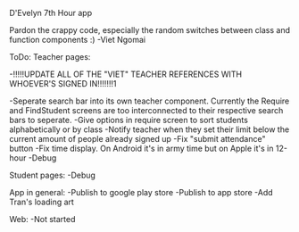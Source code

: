 D'Evelyn 7th Hour app

Pardon the crappy code, especially the random switches between class and function components :)
-Viet Ngomai

ToDo: 
Teacher pages:

-!!!!!UPDATE ALL OF THE "VIET" TEACHER REFERENCES WITH WHOEVER'S SIGNED IN!!!!!!!1

-Seperate search bar into its own teacher component. Currently the Require and FindStudent screens are too interconnected to their respective search bars to seperate.
-Give options in require screen to sort students alphabetically or by class
-Notify teacher when they set their limit below the current amount of people already signed up
-Fix "submit attendance" button
-Fix time display. On Android it's in army time but on Apple it's in 12-hour
-Debug



Student pages:
-Debug

App in general:
-Publish to google play store
-Publish to app store
-Add Tran's loading art

Web:
-Not started